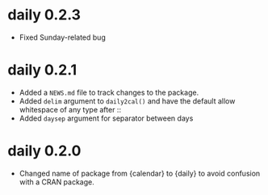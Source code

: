 # daily 0.2.3

* Fixed Sunday-related bug

# daily 0.2.1

* Added a `NEWS.md` file to track changes to the package.
* Added `delim` argument to `daily2cal()` and have the default allow whitespace of any type after ::
* Added `daysep` argument for separator between days

# daily 0.2.0

* Changed name of package from {calendar} to {daily} to avoid confusion with a CRAN package.
